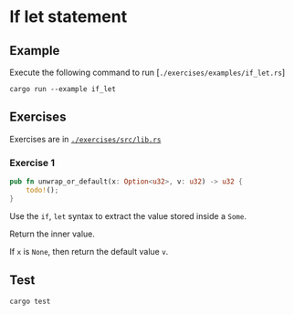# If let statement

## Example

Execute the following command to run [`./exercises/examples/if_let.rs`]

```shell
cargo run --example if_let
```

## Exercises

Exercises are in [`./exercises/src/lib.rs`](./exercises/src/lib.rs)

### Exercise 1

```rust
pub fn unwrap_or_default(x: Option<u32>, v: u32) -> u32 {
    todo!();
}
```

Use the `if`, `let` syntax to extract the value stored inside a `Some`.

Return the inner value.

If `x` is `None`, then return the default value `v`.

## Test

```shell
cargo test
```
